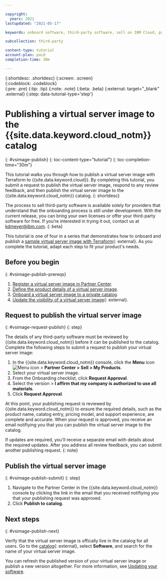 ```yaml
---

copyright:
  years: 2021
lastupdated: "2021-05-17"

keywords: onboard software, third-party software, sell on IBM Cloud, partner center, virtual server image, virtual machine image, image, vm, vsi, publish, Terraform, tutorial, sample

subcollection: third-party

content-type: tutorial
account-plan: paid
completion-time: 30m 

---
```


{:shortdesc: .shortdesc}
{:screen: .screen}  
{:codeblock: .codeblock}  
{:pre: .pre}
{:tip: .tip}
{:note: .note}
{:beta: .beta}
{:external: target="_blank" .external}
{:step: data-tutorial-type='step'} 


# Publishing a virtual server image to the {{site.data.keyword.cloud_notm}} catalog
{: #vsimage-publish}
{: toc-content-type="tutorial"} 
{: toc-completion-time="30m"} 

This tutorial walks you through how to publish a virtual server image with Terraform to {{site.data.keyword.cloud}}. By completing this tutorial, you submit a request to publish the virtual server image, respond to any review feedback, and then publish the virtual server image to the {{site.data.keyword.cloud_notm}} catalog.
{: shortdesc}

The process to sell third-party software is available solely for providers that understand that the onboarding process is still under development. With the current release, you can bring your own licenses or offer your third-party software for free. If you’re interested in trying it out, contact us at kdmeyer@ibm.com.
{: beta}

This tutorial is one of four in a series that demonstrates how to onboard and publish a [sample virtual server image with Terraform](https://github.com/IBM-Cloud/isv-vsi-product-deploy-sample/tree/v1.0){: external}. As you complete the tutorial, adapt each step to fit your product's needs.

## Before you begin
{: #vsimage-publish-prereqs}

1. [Register a virtual server image in Partner Center](/docs/third-party?topic=third-party-vsimage-register).
1. [Define the product details of a virtual server image](/docs/third-party?topic=third-party-vsimage-define).
1. [Onboard a virtual server image to a private catalog](/docs/third-party?topic=third-party-vsimage-onboard).
1. [Update the visibility of a virtual server image](https://github.com/IBM-Cloud/isv-vsi-product-deploy-sample#update-the-visibility-of-your-image-patch-api){: external}.

## Request to publish the virtual server image
{: #vsimage-request-publish}
{: step}

The details of any third-party software must be reviewed by {{site.data.keyword.cloud_notm}} before it can be published to the catalog. Complete the following steps to submit a request to publish your virtual server image:

1. In the {{site.data.keyword.cloud_notm}} console, click the **Menu** icon ![Menu icon](../icons/icon_hamburger.svg) > **Partner Center > Sell > My Products**.
1. Select your virtual server image.  
1. From the Onboarding checklist, click **Request Approval**. 
1. Select the version > **I affirm that my company is authorized to use all materials**. 
1. Click **Request Approval**.

At this point, your publishing request is reviewed by {{site.data.keyword.cloud_notm}} to ensure the required details, such as the product name, catalog entry, pricing model, and support experience, are complete and accurate. When your request is approved, you receive an email notifiying you that you can publish the virtual server image to the catalog. 

If updates are required, you'll receive a separate email with details about the required updates. After you address all review feedback, you can submit another publishing request.
{: note} 

## Publish the virtual server image
{: #vsimage-publish-submit}
{: step}

1. Navigate to the Partner Center in the {{site.data.keyword.cloud_notm}} console by clicking the link in the email that you received notifiying you that your publishing request was approved.
1. Click **Publish to catalog**.

## Next steps
{: #vsimage-publish-next}

Verify that the virtual server image is offically live in the catalog for all users. Go to the [catalog](https://cloud.ibm.com/catalog){: external}, select **Software**, and search for the name of your virtual server image. 



You can refresh the published version of your virtual server image or publish a new version altogether. For more information, see [Updating your software](/docs/third-party?topic=account-update-private).

